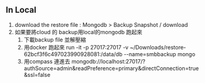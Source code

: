 ## In Local
1. download the restore file : Mongodb > Backup Snapshot / download
2. 如果要將cloud 的 backup用local的mongodb 跑起來
   1. 下載backup file 並解壓縮
   2. 用docker 跑起來 run -it -p 27017:27017 -v ~/Downloads/restore-62bcf3f6c497023990928081:/data/db --name=smbbackup mongo
   3. 用compass 連進去 mongodb://localhost:27017/?authSource=admin&readPreference=primary&directConnection=true&ssl=false
